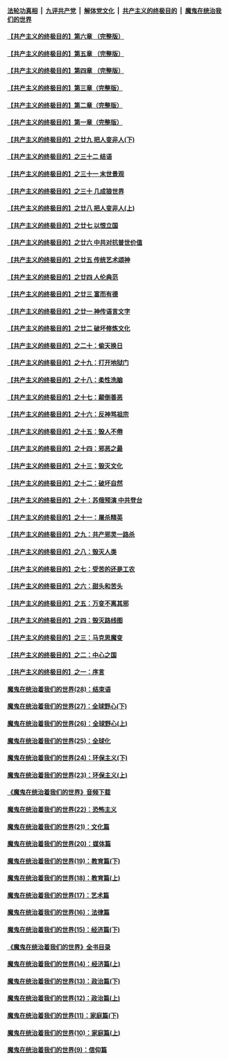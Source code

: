 ####  [法轮功真相](../../../../basic/blob/master/README.md?t=09200426) &nbsp;|&nbsp; [九评共产党](../../../../9ping.md/blob/master/README.md?t=09200426) &nbsp;|&nbsp; [解体党文化](../../../../jtdwh.md/blob/master/README.md?t=09200426)  &nbsp;|&nbsp; [共产主义的终极目的](../../../../gczydzjmd.md/blob/master/README.md?t=09200426) &nbsp;|&nbsp; [魔鬼在统治我们的世界](../../../../mgztzwmdsj.md/blob/master/README.md?t=09200426) 

#### [【共产主义的终极目的】第六章 （完整版）](../pages/nsc422/n11428913.md?t=09200426) 

#### [【共产主义的终极目的】第五章 （完整版）](../pages/nsc422/n11428912.md?t=09200426) 

#### [【共产主义的终极目的】第四章 （完整版）](../pages/nsc422/n11428907.md?t=09200426) 

#### [【共产主义的终极目的】第三章（完整版）](../pages/nsc422/n11428848.md?t=09200426) 

#### [【共产主义的终极目的】第二章（完整版）](../pages/nsc422/n11428831.md?t=09200426) 

#### [【共产主义的终极目的】第一章（完整版）](../pages/nsc422/n11417651.md?t=09200426) 

#### [【共产主义的终极目的】之廿九 把人变非人(下)](../pages/nsc422/n11344140.md?t=09200426) 

#### [【共产主义的终极目的】之三十二 结语](../pages/nsc422/n11360535.md?t=09200426) 

#### [【共产主义的终极目的】之三十一 末世景观](../pages/nsc422/n11351129.md?t=09200426) 

#### [【共产主义的终极目的】之三十 几成狼世界](../pages/nsc422/n11348280.md?t=09200426) 

#### [【共产主义的终极目的】之廿八 把人变非人(上)](../pages/nsc422/n11340492.md?t=09200426) 

#### [【共产主义的终极目的】之廿七 以恨立国](../pages/nsc422/n11336944.md?t=09200426) 

#### [【共产主义的终极目的】之廿六 中共对抗普世价值](../pages/nsc422/n11324785.md?t=09200426) 

#### [【共产主义的终极目的】之廿五 传统艺术颂神](../pages/nsc422/n11296396.md?t=09200426) 

#### [【共产主义的终极目的】之廿四 人伦典范](../pages/nsc422/n11296397.md?t=09200426) 

#### [【共产主义的终极目的】之廿三 富而有德](../pages/nsc422/n11283598.md?t=09200426) 

#### [【共产主义的终极目的】之廿一 神传语言文字](../pages/nsc422/n11263265.md?t=09200426) 

#### [【共产主义的终极目的】之廿二 破坏修炼文化](../pages/nsc422/n11245728.md?t=09200426) 

#### [【共产主义的终极目的】之二十：偷天换日](../pages/nsc422/n11238846.md?t=09200426) 

#### [【共产主义的终极目的】之十九：打开地狱门](../pages/nsc422/n11206376.md?t=09200426) 

#### [【共产主义的终极目的】之十八：柔性洗脑](../pages/nsc422/n11199994.md?t=09200426) 

#### [【共产主义的终极目的】之十七：颠倒善恶](../pages/nsc422/n11179782.md?t=09200426) 

#### [【共产主义的终极目的】之十六：反神骂祖宗](../pages/nsc422/n11166798.md?t=09200426) 

#### [【共产主义的终极目的】之十五：毁人不倦](../pages/nsc422/n11166792.md?t=09200426) 

#### [【共产主义的终极目的】之十四：邪恶之最](../pages/nsc422/n11150249.md?t=09200426) 

#### [【共产主义的终极目的】之十三：毁灭文化](../pages/nsc422/n11135227.md?t=09200426) 

#### [【共产主义的终极目的】之十二：破坏自然](../pages/nsc422/n11135214.md?t=09200426) 

#### [【共产主义的终极目的】之十：苏俄预演 中共登台](../pages/nsc422/n11118424.md?t=09200426) 

#### [【共产主义的终极目的】之十一：屠杀精英](../pages/nsc422/n11118442.md?t=09200426) 

#### [【共产主义的终极目的】之九：共产邪灵一路杀](../pages/nsc422/n11114139.md?t=09200426) 

#### [【共产主义的终极目的】之八：毁灭人类](../pages/nsc422/n11108503.md?t=09200426) 

#### [【共产主义的终极目的】之七：受苦的还是工农](../pages/nsc422/n11101809.md?t=09200426) 

#### [【共产主义的终极目的】之六：甜头和苦头](../pages/nsc422/n11096971.md?t=09200426) 

#### [【共产主义的终极目的】之五：万变不离其邪](../pages/nsc422/n11091285.md?t=09200426) 

#### [【共产主义的终极目的】之四：毁灭路线图](../pages/nsc422/n11086284.md?t=09200426) 

#### [【共产主义的终极目的】之三：马克思魔变](../pages/nsc422/n11061941.md?t=09200426) 

#### [【共产主义的终极目的】之二：中心之国](../pages/nsc422/n11047728.md?t=09200426) 

#### [【共产主义的终极目的】之一：序言](../pages/nsc422/n11086077.md?t=09200426) 

#### [魔鬼在统治着我们的世界(28)：结束语](../pages/nsc422/n10936246.md?t=09200426) 

#### [魔鬼在统治着我们的世界(27)：全球野心(下)](../pages/nsc422/n10928319.md?t=09200426) 

#### [魔鬼在统治着我们的世界(26)：全球野心(上)](../pages/nsc422/n10900318.md?t=09200426) 

#### [魔鬼在统治着我们的世界(25)：全球化](../pages/nsc422/n10788205.md?t=09200426) 

#### [魔鬼在统治着我们的世界(24)：环保主义(下)](../pages/nsc422/n10695307.md?t=09200426) 

#### [魔鬼在统治着我们的世界(23)：环保主义(上)](../pages/nsc422/n10688613.md?t=09200426) 

#### [《魔鬼在统治着我们的世界》音频下载](../pages/nsc422/n10635553.md?t=09200426) 

#### [魔鬼在统治着我们的世界(22)：恐怖主义](../pages/nsc422/n10614727.md?t=09200426) 

#### [魔鬼在统治着我们的世界(21)：文化篇](../pages/nsc422/n10597706.md?t=09200426) 

#### [魔鬼在统治着我们的世界(20)：媒体篇](../pages/nsc422/n10586579.md?t=09200426) 

#### [魔鬼在统治着我们的世界(19)：教育篇(下)](../pages/nsc422/n10564808.md?t=09200426) 

#### [魔鬼在统治着我们的世界(18)：教育篇(上)](../pages/nsc422/n10526970.md?t=09200426) 

#### [魔鬼在统治着我们的世界(17)：艺术篇](../pages/nsc422/n10499093.md?t=09200426) 

#### [魔鬼在统治着我们的世界(16)：法律篇](../pages/nsc422/n10485969.md?t=09200426) 

#### [魔鬼在统治着我们的世界(15)：经济篇(下)](../pages/nsc422/n10469975.md?t=09200426) 

#### [《魔鬼在统治着我们的世界》全书目录](../pages/nsc422/n10464261.md?t=09200426) 

#### [魔鬼在统治着我们的世界(14)：经济篇(上)](../pages/nsc422/n10457370.md?t=09200426) 

#### [魔鬼在统治着我们的世界(13)：政治篇(下)](../pages/nsc422/n10448270.md?t=09200426) 

#### [魔鬼在统治着我们的世界(12)：政治篇(上)](../pages/nsc422/n10444576.md?t=09200426) 

#### [魔鬼在统治着我们的世界(11)：家庭篇(下)](../pages/nsc422/n10440961.md?t=09200426) 

#### [魔鬼在统治着我们的世界(10)：家庭篇(上)](../pages/nsc422/n10435448.md?t=09200426) 

#### [魔鬼在统治着我们的世界(9)：信仰篇](../pages/nsc422/n10432159.md?t=09200426) 

